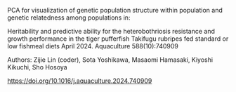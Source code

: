 PCA for visualization of genetic population structure within population and genetic relatedness among populations in:

Heritability and predictive ability for the heterobothriosis resistance and growth performance in the tiger pufferfish Takifugu rubripes fed standard or low fishmeal diets
April 2024. Aquaculture 588(10):740909

Authors: Zijie Lin (coder), Sota Yoshikawa, Masaomi Hamasaki, Kiyoshi Kikuchi, Sho Hosoya

https://doi.org/10.1016/j.aquaculture.2024.740909

